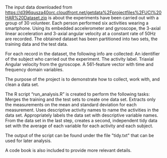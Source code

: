 The input data downloaded from https://d396qusza40orc.cloudfront.net/getdata%2Fprojectfiles%2FUCI%20HAR%20Dataset.zip is about the experiments have been carried out with a group of 30 volunteer. Each person performed six activities wearing a smartphone. Using its embedded accelerometer and gyroscope, the 3-axial linear acceleration and 3-axial angular velocity at a constant rate of 50Hz are recorded. The obtained dataset has been partitioned into two sets, the training data and the test data.

For each record in the dataset, the following info are collected:
  An identifier of the subject who carried out the experiment. 
  The activity label. 
  Triaxial Angular velocity from the gyroscope. 
  A 561-feature vector with time and frequency domain variables.

The purpose of the project is to demonstrate how to collect, work with, and clean a data set. 

The R script “run_analysis.R” is created to perform the following tasks: 
  Merges the training and the test sets to create one data set. 
  Extracts only the measurements on the mean and standard deviation for each measurement. 
  Uses descriptive activity names to name the activities in the data set.
  Appropriately labels the data set with descriptive variable names. 
  From the data set in the last step, creates a second, independent tidy data set with the average of each variable for each activity and each subject.

The output of the script can be found under the file "tidy.txt" that can be used for later analysis.

A code book is also included to provide more relevant details.
